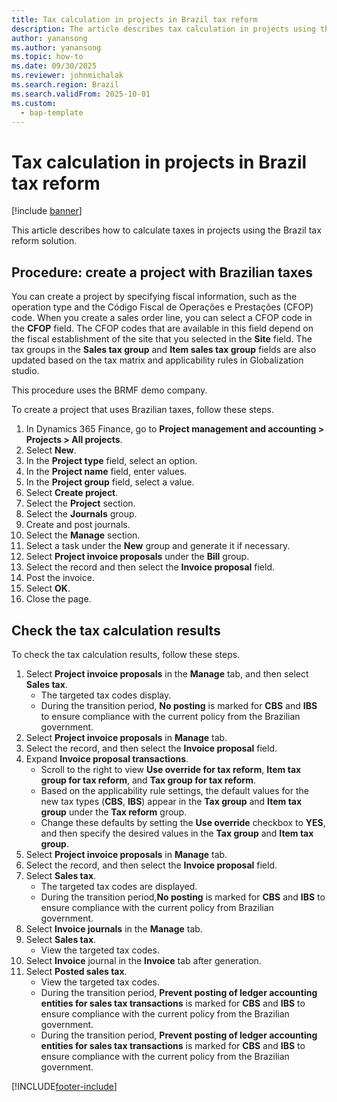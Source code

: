 ```yaml
---
title: Tax calculation in projects in Brazil tax reform
description: The article describes tax calculation in projects using the Brazil tax reform solution
author: yanansong
ms.author: yanansong
ms.topic: how-to
ms.date: 09/30/2025
ms.reviewer: johnmichalak
ms.search.region: Brazil
ms.search.validFrom: 2025-10-01
ms.custom: 
  - bap-template
---
```


# Tax calculation in projects in Brazil tax reform

[!include [banner](../../includes/banner.md)]

This article describes how to calculate taxes in projects using the Brazil tax reform solution.

## Procedure: create a project with Brazilian taxes

You can create a project by specifying fiscal information, such as the operation type and the Código Fiscal de Operações e Prestações (CFOP) code. When you create a sales order line, you can select a CFOP code in the **CFOP** field. The CFOP codes that are available in this field depend on the fiscal establishment of the site that you selected in the **Site** field. The tax groups in the **Sales tax group** and **Item sales tax group** fields are also updated based on the tax matrix and applicability rules in Globalization studio. 

This procedure uses the BRMF demo company.

To create a project that uses Brazilian taxes, follow these steps.

1. In Dynamics 365 Finance, go to **Project management and accounting > Projects > All projects**.
1. Select **New**.
1. In the **Project type** field, select an option.
1. In the **Project name** field, enter values.
1. In the **Project group** field, select a value.
1. Select **Create project**.
1. Select the **Project** section.
1. Select the **Journals** group.
1. Create and post journals.
1. Select the **Manage** section.
1. Select a task under the **New** group and generate it if necessary.
1. Select **Project invoice proposals** under the **Bill** group.
1. Select the record and then select the **Invoice proposal** field.
1. Post the invoice.
1. Select **OK**.
1. Close the page.

## Check the tax calculation results

To check the tax calculation results, follow these steps.

1. Select **Project invoice proposals** in the **Manage** tab, and then select **Sales tax**.
   - The targeted tax codes display. 
   - During the transition period, **No posting** is marked for **CBS** and **IBS** to ensure compliance with the current policy from the Brazilian government.
1. Select **Project invoice proposals** in **Manage** tab.
1. Select the record, and then select the **Invoice proposal** field.
1. Expand **Invoice proposal transactions**.
   - Scroll to the right to view **Use override for tax reform**, **Item tax group for tax reform**, and **Tax group for tax reform**.
   - Based on the applicability rule settings, the default values for the new tax types (**CBS**, **IBS**) appear in the **Tax group** and **Item tax group** under the **Tax reform** group.
   - Change these defaults by setting the **Use override** checkbox to **YES**, and then specify the desired values in the **Tax group** and **Item tax group**.
1. Select **Project invoice proposals** in **Manage** tab.
1. Select the record, and then select the **Invoice proposal** field.
1. Select **Sales tax**.
   - The targeted tax codes are displayed. 
   - During the transition period,**No posting** is marked for **CBS** and **IBS** to ensure compliance with the current policy from Brazilian government.
1. Select **Invoice journals** in the **Manage** tab.
1. Select **Sales tax**.
   - View the targeted tax codes. 
1. Select **Invoice** journal in the **Invoice** tab after generation.
1. Select **Posted sales tax**.
   - View the targeted tax codes.
   - During the transition period, **Prevent posting of ledger accounting entities for sales tax transactions** is marked for **CBS** and **IBS** to ensure compliance with the current policy from the Brazilian government.
   - During the transition period, **Prevent posting of ledger accounting entities for sales tax transactions** is marked for **CBS** and **IBS** to ensure compliance with the current policy from the Brazilian government.
   
[!INCLUDE[footer-include](../../../includes/footer-banner.md)]
